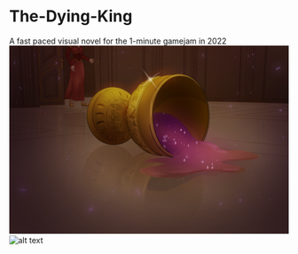 # The-Dying-King
A fast paced visual novel for the 1-minute gamejam in 2022
![alt text](https://github.com/Dhicci/The-Dying-King/blob/main/final_splash_screen.png)
![alt text](https://img.itch.zone/aW1hZ2UvMTQyNTQ1NS84MzA3Mzg0LnBuZw==/original/9oF4yZ.png)
